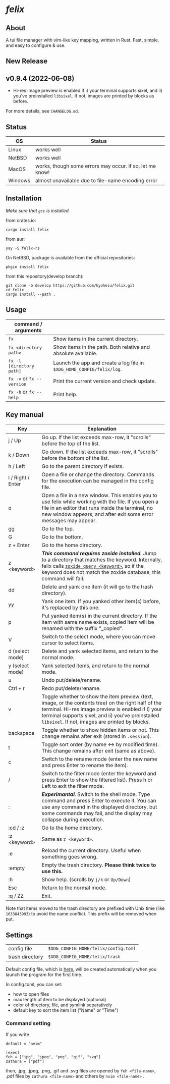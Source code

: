 # _felix_

## About

A tui file manager with vim-like key mapping, written in Rust. Fast, simple, and easy to configure & use.

## New Release

## v0.9.4 (2022-06-08)

- Hi-res image preview is enabled if i) your terminal supports sixel, and ii) you've preinstalled `libsixel`. If not, images are printed by blocks as before.

For more details, see `CHANGELOG.md`.

## Status

| OS      | Status                                                   |
| ------- | -------------------------------------------------------- |
| Linux   | works well                                               |
| NetBSD  | works well                                               |
| MacOS   | works, though some errors may occur. if so, let me know! |
| Windows | almost unavailable due to file-name encoding error       |

## Installation

_Make sure that `gcc` is installed._

from crates.io:

```
cargo install felix
```

from aur:

```
yay -S felix-rs
```

On NetBSD, package is available from the official repositories:

```
pkgin install felix
```

from this repository(develop branch):

```
git clone -b develop https://github.com/kyoheiu/felix.git
cd felix
cargo install --path .
```

## Usage

| command / arguments       |                                                                       |
| ------------------------- | --------------------------------------------------------------------- |
| `fx`                      | Show items in the current directory.                                  |
| `fx <directory path>`     | Show items in the path. Both relative and absolute available.         |
| `fx -l [directory path]`  | Launch the app and create a log file in `$XDG_HOME_CONFIG/felix/log`. |
| `fx -v` or `fx --version` | Print the current version and check update.                           |
| `fx -h` or `fx --help`    | Print help.                                                           |

## Key manual

| Key               | Explanation                                                                                                                                                                                                                                                                    |
| ----------------- | ------------------------------------------------------------------------------------------------------------------------------------------------------------------------------------------------------------------------------------------------------------------------------ |
| j / Up            | Go up. If the list exceeds max-row, it "scrolls" before the top of the list.                                                                                                                                                                                                   |
| k / Down          | Go down. If the list exceeds max-row, it "scrolls" before the bottom of the list.                                                                                                                                                                                              |
| h / Left          | Go to the parent directory if exists.                                                                                                                                                                                                                                          |
| l / Right / Enter | Open a file or change the directory. Commands for the execution can be managed in the config file.                                                                                                                                                                             |
| o                 | Open a file in a new window. This enables you to use felix while working with the file. If you open a file in an editor that runs inside the terminal, no new window appears, and after exit some error messages may appear.                                                   |
| gg                | Go to the top.                                                                                                                                                                                                                                                                 |
| G                 | Go to the bottom.                                                                                                                                                                                                                                                              |
| z + Enter         | Go to the home directory.                                                                                                                                                                                                                                                      |
| z \<keyword\>     | **_This command requires zoxide installed._** Jump to a directory that matches the keyword. Internally, felix calls [`zoxide query <keyword>`](https://man.archlinux.org/man/zoxide-query.1.en), so if the keyword does not match the zoxide database, this command will fail. |
| dd                | Delete and yank one item (it will go to the trash directory).                                                                                                                                                                                                                  |
| yy                | Yank one item. If you yanked other item(s) before, it's replaced by this one.                                                                                                                                                                                                  |
| p                 | Put yanked item(s) in the current directory. If the item with same name exists, copied item will be renamed with the suffix "\_copied".                                                                                                                                        |
| V                 | Switch to the select mode, where you can move cursor to select items.                                                                                                                                                                                                          |
| d (select mode)   | Delete and yank selected items, and return to the normal mode.                                                                                                                                                                                                                 |
| y (select mode)   | Yank selected items, and return to the normal mode.                                                                                                                                                                                                                            |
| u                 | Undo put/delete/rename.                                                                                                                                                                                                                                                        |
| Ctrl + r          | Redo put/delete/rename.                                                                                                                                                                                                                                                        |
| v                 | Toggle whether to show the item preview (text, image, or the contents tree) on the right half of the terminal. Hi-res image preview is enabled if i) your terminal supports sixel, and ii) you've preinstalled `libsixel`. If not, images are printed by blocks.               |
| backspace         | Toggle whether to show hidden items or not. This change remains after exit (stored in `.session`).                                                                                                                                                                             |
| t                 | Toggle sort order (by name <-> by modified time). This change remains after exit (same as above).                                                                                                                                                                              |
| c                 | Switch to the rename mode (enter the new name and press Enter to rename the item).                                                                                                                                                                                             |
| /                 | Switch to the filter mode (enter the keyword and press Enter to show the filtered list). Press h or Left to exit the filter mode.                                                                                                                                              |
| :                 | **_Experimantal._** Switch to the shell mode. Type command and press Enter to execute it. You can use any command in the displayed directory, but some commands may fail, and the display may collapse during execution.                                                       |
| :cd / :z         | Go to the home directory.                                                                                                                                                                                                                                                      |
| :z \<keyword\>    | Same as `z <keyword>`.                                                                                                                                                                                                                                                         |
| :e                | Reload the current directory. Useful when something goes wrong.                                                                                                                                                                                                                |
| :empty            | Empty the trash directory. **Please think twice to use this.**                                                                                                                                                                                                                 |
| :h                | Show help. (scrolls by `j/k` or `Up/Down`)                                                                                                                                                                                                                                     |
| Esc               | Return to the normal mode.                                                                                                                                                                                                                                                     |
| :q / ZZ           | Exit.                                                                                                                                                                                                                                                                          |

Note that items moved to the trash directory are prefixed with Unix time (like `1633843993`) to avoid the name conflict. This prefix will be removed when put.

## Settings

|                 |                                      |
| --------------- | ------------------------------------ |
| config file     | `$XDG_CONFIG_HOME/felix/config.toml` |
| trash directory | `$XDG_CONFIG_HOME/felix/trash`       |

Default config file, which is [here](config.toml), will be created automatically when you launch the program for the first time.

In config.toml, you can set:

- how to open files
- max length of item to be displayed (optional)
- color of directory, file, and symlink separatively
- default key to sort the item list ("Name" or "Time")

### Command setting

If you write

```
default = "nvim"

[exec]
feh = ["jpg", "jpeg", "png", "gif", "svg"]
zathura = ["pdf"]
```

then, .jpg, .jpeg, .png, .gif and .svg files are opened by `feh <file-name>`, .pdf files by `zathura <file-name>` and others by `nvim <file-name>` .
